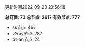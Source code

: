 更新时间2022-09-23 20:56:18

**总订阅: 73**
**总节点: 2617**
**有效节点: 777**
- ss节点: 466
- v2ray节点: 287
- trojan节点: 24
